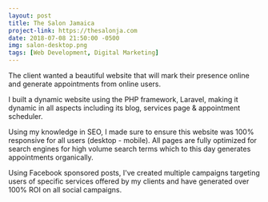 ```yaml
---
layout: post
title: The Salon Jamaica
project-link: https://thesalonja.com
date: 2018-07-08 21:50:00 -0500
img: salon-desktop.png
tags: [Web Development, Digital Marketing]
---
```


The client wanted a beautiful website that will mark their presence online and generate appointments from online users.

I built a dynamic website using the PHP framework, Laravel, making it dynamic in all aspects including its blog, services page & appointment scheduler.

Using my knowledge in SEO, I made sure to ensure this website was 100% responsive for all users (desktop - mobile). All pages are fully optimized for search engines for high volume search terms which to this day generates appointments organically. 

Using Facebook sponsored posts, I've created multiple campaigns targeting users of specific services offered by my clients and have generated over 100% ROI on all social campaigns.